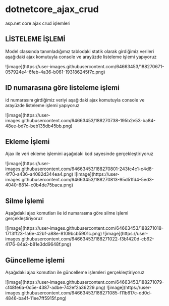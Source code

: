 # dotnetcore_ajax_crud
 asp.net core ajax crud işlemleri
 
 <h2>LİSTELEME İŞLEMİ</h2>
 <p>Model classında tanımladığımız tablodaki statik olarak girdiğimiz verileri aşağıdaki ajax komutuyla console ve arayüzde listeleme işlemi yapıyoruz</p>
<script>
   $("#btngetlist").click(function () {
        $.ajax({
            contentType: "application/json",
            dataType: "json",
            type: "GET",
            url: "/Admin/Writer/WriterList",
            success: function (func) {
                let w = jQuery.parseJSON(func)
                console.log(w);
                let tablehtml = "<table class=table table-bordered> <tr><th>Yazar ID</th><th>Yazar Adı</th></tr>";
                $.each(w, (index, value) => {
                    tablehtml += `<tr><td>${value.id}</td><td>${value.name}</td></tr>`
                });
                tablehtml += "</table>";
                $("#writerlist").html(tablehtml);

            }


        });
    });
</script>
![image](https://user-images.githubusercontent.com/64663453/188270671-057924e4-6feb-4a36-b061-193186245f7c.png)
<br/>
<h2>ID numarasına göre listeleme işlemi</h2>
 <p>id numarasını girdiğimiz veriyi aşağıdaki ajax komutuyla console ve arayüzde listeleme işlemi yapıyoruz</p>
 <script>
    $("#btngetbyid").click(x => {
        let id = $("#wrid").val();
        $.ajax({
            contentType: "application/json",
            dataType: "json",
            type: "GET",
            url: "/Admin/Writer/GetWriterByID/",
            data: { wrid: id },
            success: function (func1) {
                let w = jQuery.parseJSON(func1);
                console.log(w);

                let getValue = `<table class=table table-bordered> <tr><th>Yazar ID</th><th>Yazar Adı</th></tr> <tr><td>${w.id}</td><td>${w.name}</td></tr></table>`
                $("#writerget").html(getValue);

            }
        });

    });
</script>
![image](https://user-images.githubusercontent.com/64663453/188270738-195b2e53-ba84-48ee-bd7c-beb135db45bb.png)
<br/>
<h2>Ekleme İşlemi</h2>
<p>Ajax ile veri ekleme işlemini aşağıdaki kod sayesinde gerçekleştiriyoruz</p>
<script>
    $("#btnaddwriter").click(function () {
        let writer = {
            id: $("#txtwriterid").val(),
            name: $("#txtwritername").val()
        };
        $.ajax({
            type: "POST",
            url: "/Admin/Writer/AddWriter/",
            data: writer,
            success: function (func) {
                let result = jQuery.parseJSON(func);
                alert("yazar ekleme işlemi başarılı bir şekilde gerçekleşti");
            }
        });
    });
</script>
![image](https://user-images.githubusercontent.com/64663453/188270801-243fc4c1-c4d8-4f70-a436-a4082d344ea4.png)
![image](https://user-images.githubusercontent.com/64663453/188270813-95d51fd4-5ed3-4040-8814-c0b4de75baca.png)
<br/>
<h2>Silme İşlemi</h2>
<p>Aşağıdaki ajax komutları iie id numarasına göre silme işlemi gerçekleştiriyoruz</p>
<script>
    $("#btndeletewriter").click(x => {
        let id = $("#txtid").val();

        $.ajax({
            url: "/Admin/Writer/DeleteWriter/" + id,
            type: "POST",
            dataType: "json",
            success: function (func) {
                alert("yazar silme işlemi başarılı bir şekilde gerçekleşti");
            }
        });

    });
</script>
![image](https://user-images.githubusercontent.com/64663453/188271018-1713ff23-1a6e-42bf-a88e-8109bcb5901c.png)
![image](https://user-images.githubusercontent.com/64663453/188271022-f3b1420d-cb62-4176-84a2-b81e3dd9648f.png)
<br/>
<h2>Güncelleme işlemi</h2>
<p>Aşağıdaki ajax komutları ile güncelleme işlemleri gerçekleştiriyoruz</p>
<script>
    $("#btnupdatewriter").click(function () {
        let writer = {
            id: $("#txtupid").val(),
            name: $("#txtupname").val()
        };
        $.ajax({
            type: "POST",
            url: "/Admin/Writer/UpdateWriter",
            data: writer,
            success: function (func) {
                alert("Güncelleme işlemi tamamlandı")
            }
        });
    });
</script>
![image](https://user-images.githubusercontent.com/64663453/188271079-cf48fe6a-0c5e-4387-adbe-742ef2a36229.png)
![image](https://user-images.githubusercontent.com/64663453/188271085-f11b617c-dd0d-4846-ba4f-11ee7ff5915f.png)


